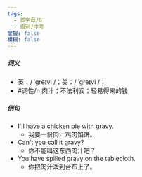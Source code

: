```yaml
---
tags:
  - 首字母/G
  - 级别/中考
掌握: false
模糊: false
---
```

##### 词义
- 英：/ ˈɡreɪvi /；美：/ ˈɡreɪvi /；
- #词性/n 肉汁；不法利润；轻易得来的钱
##### 例句
- I'll have a chicken pie with gravy.
	- 我要一份肉汁鸡肉馅饼。
- Can't you call it gravy?
	- 你不能叫这东西肉汁吧？
- You have spilled gravy on the tablecloth.
	- 你把肉汁泼到台布上了。
